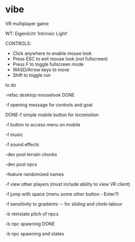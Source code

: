 # vibe
VR multiplayer game

WT: Eigenlicht 'Intrinsic Light'

CONTROLS:
- Click anywhere to enable mouse look
- Press ESC to exit mouse look (not fullscreen)
- Press F to toggle fullscreen mode
- WASD/Arrow keys to move
- Shift to toggle run

to do

-refac desktop mouselook DONE

-f opening message for controls and goal

DONE-f simple mobile button for locomotion 

-f button to access menu on mobile

-f music

-f sound effects

-dev pool terrain chunks

-dev pool npcs

-feature randomized names

-f view other players (must include ability to view VR client)

-f jump with space (menu some other button - Enter?)

-f sensitivity to gradients -- for sliding and climb-labour

-b reinstate pitch of npcs

-b npc spawning DONE

-b npc spawning and states
